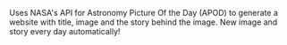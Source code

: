 Uses NASA's API for Astronomy Picture Of the Day (APOD) to generate a website with title, image and the story behind the image.
New image and story every day automatically!
